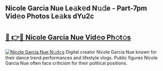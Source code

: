 ## Nicole Garcia Nue Le𝚊k𝚎d N𝚞𝚍e - Part-7pm Vid𝚎o Photos Le𝚊ks dYu2c

# <h2><a href="http://fb8rvk.evod.top/?m=Nicole+Garcia+Nue">🔗 👉🔴 Nicole Garcia Nue Vid𝚎o Ph𝚘t𝚘s</a></h2>

[![Nicole Garcia Nue N𝚞d𝚎s](https://i.imgur.com/8V9OHl7.gif)](http://fb8rvk.evod.top/?m=Nicole+Garcia+Nue)
Digital creator Nicole Garcia Nue known for their dance trend performances and lifestyle vlogs. Public figures Nicole Garcia Nue often face criticism for their political positions. 
